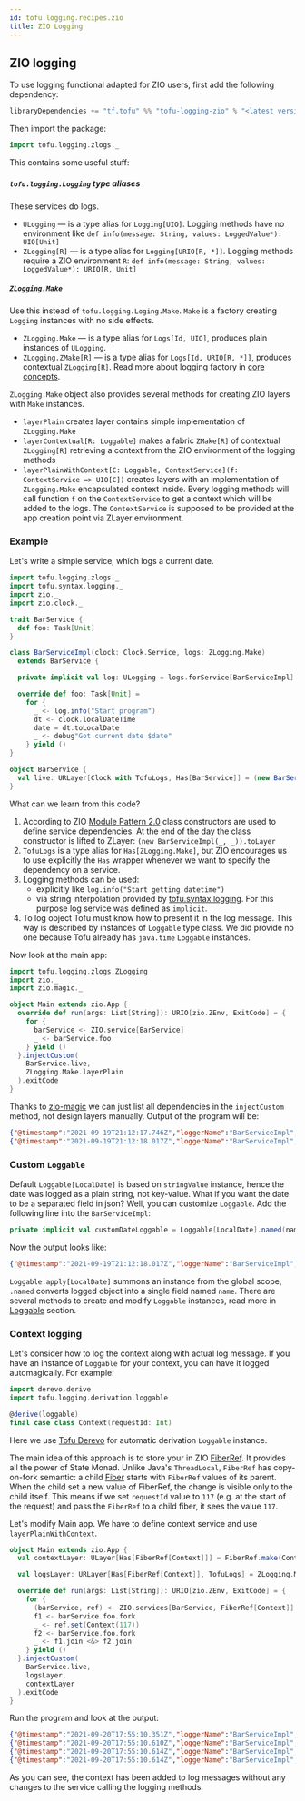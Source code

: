```yaml
---
id: tofu.logging.recipes.zio
title: ZIO Logging
---
```


## ZIO logging
To use logging functional adapted for ZIO users, first add the following dependency:

```sbt
libraryDependencies += "tf.tofu" %% "tofu-logging-zio" % "<latest version in the badge in README>"
```
Then import the package:
```scala
import tofu.logging.zlogs._
```
This contains some useful stuff:

##### `tofu.logging.Logging` type aliases
These services do logs.
- `ULogging` — is a type alias for `Logging[UIO]`. Logging methods have no environment like 
`def info(message: String, values: LoggedValue*): UIO[Unit]`
- `ZLogging[R]` — is a type alias for `Logging[URIO[R, *]]`. Logging methods require a ZIO environment `R`:
`def info(message: String, values: LoggedValue*): URIO[R, Unit]`

##### `ZLogging.Make`
Use this instead of `tofu.logging.Loging.Make`. `Make` is a factory creating `Logging` instances with no side effects.
- `ZLogging.Make` — is a type alias for `Logs[Id, UIO]`, produces plain instances of `ULogging`.
- `ZLogging.ZMake[R]` — is a type alias for `Logs[Id, URIO[R, *]]`, produces contextual `ZLogging[R]`.
Read more about logging factory in [core concepts](./tofu.logging.main.entities.md).

`ZLogging.Make` object also provides several methods for creating ZIO layers with `Make` instances.
- `layerPlain` creates layer contains simple implementation of `ZLogging.Make`
- `layerContextual[R: Loggable]` makes a fabric `ZMake[R]` of contextual `ZLogging[R]` retrieving a context from 
the ZIO environment of the logging methods
- `layerPlainWithContext[C: Loggable, ContextService](f: ContextService => UIO[C])` creates layers with an implementation 
of `ZLogging.Make` encapsulated context inside. Every logging methods will call function `f` on the `ContextService` 
to get a context which will be added to the logs. The `ContextService` is supposed to be provided at the app creation point 
via ZLayer environment.

### Example
Let's write a simple service, which logs a current date. 
```scala
import tofu.logging.zlogs._
import tofu.syntax.logging._
import zio._
import zio.clock._

trait BarService {
  def foo: Task[Unit]
}

class BarServiceImpl(clock: Clock.Service, logs: ZLogging.Make)
  extends BarService {

  private implicit val log: ULogging = logs.forService[BarServiceImpl]

  override def foo: Task[Unit] =
    for {
      _ <- log.info("Start program")
      dt <- clock.localDateTime
      date = dt.toLocalDate
      _ <- debug"Got current date $date"
    } yield ()
}

object BarService {
  val live: URLayer[Clock with TofuLogs, Has[BarService]] = (new BarServiceImpl(_, _)).toLayer
}
```

What can we learn from this code?
1. According to ZIO [Module Pattern 2.0](https://zio.dev/docs/datatypes/contextual/index#module-pattern-20) 
class constructors are used to define service dependencies. At the end of the day the class constructor
is lifted to ZLayer: `(new BarServiceImpl(_, _)).toLayer`
2. `TofuLogs` is a type alias for `Has[ZLogging.Make]`, but ZIO encourages us to use explicitly the `Has` wrapper 
whenever we want to specify the dependency on a service.
3. Logging methods can be used:
   * explicitly like `log.info("Start getting datetime")`
   * via string interpolation provided by [tofu.syntax.logging](./tofu.logging.syntax.md). For this purpose 
   log service was defined as `implicit`.
4. To log object Tofu must know how to present it in the log message. This way is described by instances of `Loggable`
type class. We did provide no one because Tofu already has `java.time` `Loggable` instances.

Now look at the main app:
```scala
import tofu.logging.zlogs.ZLogging
import zio._
import zio.magic._

object Main extends zio.App {
  override def run(args: List[String]): URIO[zio.ZEnv, ExitCode] = {
    for {
      barService <- ZIO.service[BarService]
      _ <- barService.foo
    } yield ()
  }.injectCustom(
    BarService.live,
    ZLogging.Make.layerPlain
  ).exitCode
}
```
Thanks to [zio-magic](https://github.com/kitlangton/zio-magic/) we can just list all dependencies in 
the `injectCustom` method, not design layers manually. Output of the program will be:
```json lines
{"@timestamp":"2021-09-19T21:12:17.746Z","loggerName":"BarServiceImpl","threadName":"zio-default-async-4","level":"INFO","message":"Start program"}
{"@timestamp":"2021-09-19T21:12:18.017Z","loggerName":"BarServiceImpl","threadName":"zio-default-async-4","level":"DEBUG","message":"Got current date 2021-09-20"}
```
### Custom `Loggable`
Default `Loggable[LocalDate]` is based on `stringValue` instance, hence the date was logged as a plain string, not key-value. 
What if you want the date to be a separated field in json? Well, you can customize `Loggable`. Add the following line into the `BarServiceImpl`:
```scala
private implicit val customDateLoggable = Loggable[LocalDate].named(name="date")
```
Now the output looks like:
```json lines
{"@timestamp":"2021-09-19T21:12:18.017Z","loggerName":"BarServiceImpl","threadName":"zio-default-async-4","level":"DEBUG","message":"Got current date 2021-09-20","date":"2021-09-20"}
```
`Loggable.apply[LocalDate]` summons an instance from the global scope, `.named` converts logged object into a single field named `name`.
There are several methods to create and modify `Loggable` instances, read more in [Loggable](./tofu.logging.loggable.md) section.

### Context logging
Let's consider how to log the context along with actual log message. If you have an instance of `Loggable` for your context, 
you can have it logged automagically. For example:
```scala
import derevo.derive
import tofu.logging.derivation.loggable

@derive(loggable)
final case class Context(requestId: Int)
```
Here we use [Tofu Derevo](https://github.com/tofu-tf/derevo) for automatic derivation `Loggable` instance.

The main idea of this approach is to store your in ZIO [FiberRef](https://zio.dev/docs/datatypes/fiber/fiberref). 
It provides all the power of State Monad. Unlike Java's `ThreadLocal`, `FiberRef` has copy-on-fork semantic: 
a child [Fiber](https://zio.dev/docs/datatypes/fiber/fiber/) starts with `FiberRef` values of its parent.
When the child set a new value of FiberRef, the change is visible only to the child itself. This means if we set `requestId` value to `117`
(e.g. at the start of the request) and pass the `FiberRef` to a child fiber, it sees the value `117`.

Let's modify Main app.  We have to define context service and use `layerPlainWithContext`. 
```scala
object Main extends zio.App {
  val contextLayer: ULayer[Has[FiberRef[Context]]] = FiberRef.make(Context(-10)).toLayer

  val logsLayer: URLayer[Has[FiberRef[Context]], TofuLogs] = ZLogging.Make.layerPlainWithContext(_.get)

  override def run(args: List[String]): URIO[zio.ZEnv, ExitCode] = {
    for {
      (barService, ref) <- ZIO.services[BarService, FiberRef[Context]]
      f1 <- barService.foo.fork
      _ <- ref.set(Context(117))
      f2 <- barService.foo.fork
      _ <- f1.join <&> f2.join
    } yield ()
  }.injectCustom(
    BarService.live,
    logsLayer,
    contextLayer
  ).exitCode
}
```
Run the program and look at the output:
```json lines
{"@timestamp":"2021-09-20T17:55:10.351Z","loggerName":"BarServiceImpl","threadName":"zio-default-async-10","level":"INFO","message":"Start program","requestId":-10}
{"@timestamp":"2021-09-20T17:55:10.610Z","loggerName":"BarServiceImpl","threadName":"zio-default-async-10","level":"DEBUG","message":"Got current date 2021-09-20","requestId":-10,"date":"2021-09-20"}
{"@timestamp":"2021-09-20T17:55:10.614Z","loggerName":"BarServiceImpl","threadName":"zio-default-async-10","level":"INFO","message":"Start program","requestId":117}
{"@timestamp":"2021-09-20T17:55:10.614Z","loggerName":"BarServiceImpl","threadName":"zio-default-async-10","level":"DEBUG","message":"Got current date 2021-09-20","requestId":117,"date":"2021-09-20"}
```
As you can see, the context has been added to log messages without any changes to the service calling the logging methods. 